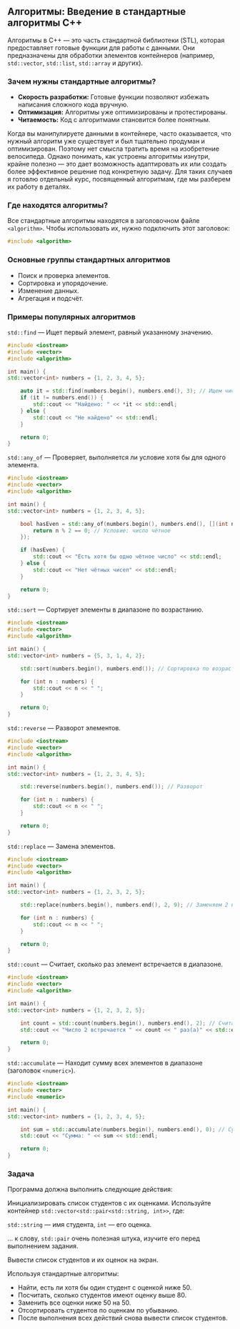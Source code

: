 ﻿## Алгоритмы: Введение в стандартные алгоритмы C++

Алгоритмы в C++ — это часть стандартной библиотеки (STL), которая предоставляет готовые функции для работы с данными. Они предназначены для обработки элементов контейнеров (например, `std::vector`, `std::list`, `std::array` и других).

### Зачем нужны стандартные алгоритмы?

- **Скорость разработки:** Готовые функции позволяют избежать написания сложного кода вручную.
- **Оптимизация:** Алгоритмы уже оптимизированы и протестированы.
- **Читаемость:** Код с алгоритмами становится более понятным.

Когда вы манипулируете данными в контейнере, часто оказывается, что нужный алгоритм уже существует и был тщательно продуман и оптимизирован. Поэтому нет смысла тратить время на изобретение велосипеда. Однако понимать, как устроены алгоритмы изнутри, крайне полезно — это дает возможность адаптировать их или создать более эффективное решение под конкретную задачу. Для таких случаев я готовлю отдельный курс, посвященный алгоритмам, где мы разберем их работу в деталях.

### Где находятся алгоритмы?

Все стандартные алгоритмы находятся в заголовочном файле `<algorithm>`. Чтобы использовать их, нужно подключить этот заголовок:

```cpp
#include <algorithm>
```

### Основные группы стандартных алгоритмов

- Поиск и проверка элементов.
- Сортировка и упорядочение.
- Изменение данных.
- Агрегация и подсчёт.

### Примеры популярных алгоритмов

`std::find` — Ищет первый элемент, равный указанному значению.

```cpp
#include <iostream>
#include <vector>
#include <algorithm>

int main() {
std::vector<int> numbers = {1, 2, 3, 4, 5};

    auto it = std::find(numbers.begin(), numbers.end(), 3); // Ищем число 3
    if (it != numbers.end()) {
        std::cout << "Найдено: " << *it << std::endl;
    } else {
        std::cout << "Не найдено" << std::endl;
    }

    return 0;
}
```

`std::any_of` — Проверяет, выполняется ли условие хотя бы для одного элемента.

```cpp
#include <iostream>
#include <vector>
#include <algorithm>

int main() {
std::vector<int> numbers = {1, 2, 3, 4, 5};

    bool hasEven = std::any_of(numbers.begin(), numbers.end(), [](int n) {
        return n % 2 == 0; // Условие: число чётное
    });

    if (hasEven) {
        std::cout << "Есть хотя бы одно чётное число" << std::endl;
    } else {
        std::cout << "Нет чётных чисел" << std::endl;
    }

    return 0;
}
```

`std::sort` — Сортирует элементы в диапазоне по возрастанию.

```cpp
#include <iostream>
#include <vector>
#include <algorithm>

int main() {
std::vector<int> numbers = {5, 3, 1, 4, 2};

    std::sort(numbers.begin(), numbers.end()); // Сортировка по возрастанию

    for (int n : numbers) {
        std::cout << n << " ";
    }

    return 0;
}
```

`std::reverse` — Разворот элементов.

```cpp
#include <iostream>
#include <vector>
#include <algorithm>

int main() {
std::vector<int> numbers = {1, 2, 3, 4, 5};

    std::reverse(numbers.begin(), numbers.end()); // Разворот

    for (int n : numbers) {
        std::cout << n << " ";
    }

    return 0;
}
```

`std::replace` — Замена элементов.

```cpp
#include <iostream>
#include <vector>
#include <algorithm>

int main() {
std::vector<int> numbers = {1, 2, 3, 2, 5};

    std::replace(numbers.begin(), numbers.end(), 2, 9); // Заменяем 2 на 9

    for (int n : numbers) {
        std::cout << n << " ";
    }

    return 0;
}
```

`std::count` — Считает, сколько раз элемент встречается в диапазоне.

```cpp
#include <iostream>
#include <vector>
#include <algorithm>

int main() {
std::vector<int> numbers = {1, 2, 3, 2, 5};

    int count = std::count(numbers.begin(), numbers.end(), 2); // Считаем число 2
    std::cout << "Число 2 встречается " << count << " раз(а)" << std::endl;

    return 0;
}
```

`std::accumulate` — Находит сумму всех элементов в диапазоне (заголовок `<numeric>`).

```cpp
#include <iostream>
#include <vector>
#include <numeric>

int main() {
std::vector<int> numbers = {1, 2, 3, 4, 5};

    int sum = std::accumulate(numbers.begin(), numbers.end(), 0); // Сумма всех чисел
    std::cout << "Сумма: " << sum << std::endl;

    return 0;
}
```

### Задача

Программа должна выполнить следующие действия: 

Инициализировать список студентов с их оценками. Используйте контейнер `std::vector<std::pair<std::string, int>>`, где:

`std::string` — имя студента,
`int` — его оценка.

... к слову, `std::pair` очень полезная штука, изучите его перед выполнением задания.

Вывести список студентов и их оценок на экран.

Используя стандартные алгоритмы:

- Найти, есть ли хотя бы один студент с оценкой ниже 50.
- Посчитать, сколько студентов имеют оценку выше 80.
- Заменить все оценки ниже 50 на 50.
- Отсортировать студентов по оценкам по убыванию.
- После выполнения всех действий снова вывести список студентов.